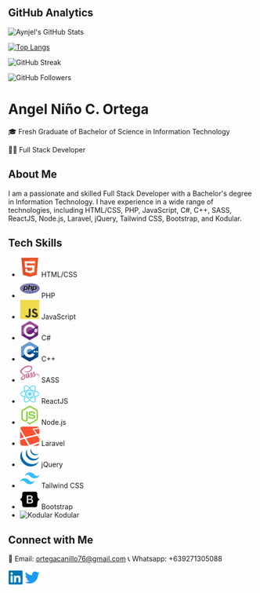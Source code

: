 ## GitHub Analytics

![Aynjel's GitHub Stats](https://github-readme-stats.vercel.app/api?username=aynjel&show_icons=true&theme=radical)

[![Top Langs](https://github-readme-stats.vercel.app/api/top-langs/?username=aynjel&layout=compact&theme=radical)](https://github.com/aynjel)

![GitHub Streak](https://github-readme-streak-stats.herokuapp.com/?user=aynjel&theme=radical)

![GitHub Followers](https://img.shields.io/github/followers/aynjel?style=social)

# Angel Niño C. Ortega

🎓 Fresh Graduate of Bachelor of Science in Information Technology

👨‍💻 Full Stack Developer

## About Me

I am a passionate and skilled Full Stack Developer with a Bachelor's degree in Information Technology. I have experience in a wide range of technologies, including HTML/CSS, PHP, JavaScript, C#, C++, SASS, ReactJS, Node.js, Laravel, jQuery, Tailwind CSS, Bootstrap, and Kodular.

## Tech Skills

- <img src="https://raw.githubusercontent.com/devicons/devicon/master/icons/html5/html5-original.svg" alt="HTML5" width="40" height="40"/> HTML/CSS
- <img src="https://raw.githubusercontent.com/devicons/devicon/master/icons/php/php-original.svg" alt="PHP" width="40" height="40"/> PHP
- <img src="https://raw.githubusercontent.com/devicons/devicon/master/icons/javascript/javascript-original.svg" alt="JavaScript" width="40" height="40"/> JavaScript
- <img src="https://raw.githubusercontent.com/devicons/devicon/master/icons/csharp/csharp-original.svg" alt="C#" width="40" height="40"/> C#
- <img src="https://raw.githubusercontent.com/devicons/devicon/master/icons/cplusplus/cplusplus-original.svg" alt="C++" width="40" height="40"/> C++
- <img src="https://raw.githubusercontent.com/devicons/devicon/master/icons/sass/sass-original.svg" alt="SASS" width="40" height="40"/> SASS
- <img src="https://raw.githubusercontent.com/devicons/devicon/master/icons/react/react-original.svg" alt="ReactJS" width="40" height="40"/> ReactJS
- <img src="https://raw.githubusercontent.com/devicons/devicon/master/icons/nodejs/nodejs-original.svg" alt="Node.js" width="40" height="40"/> Node.js
- <img src="https://raw.githubusercontent.com/devicons/devicon/master/icons/laravel/laravel-plain.svg" alt="Laravel" width="40" height="40"/> Laravel
- <img src="https://raw.githubusercontent.com/devicons/devicon/master/icons/jquery/jquery-original.svg" alt="jQuery" width="40" height="40"/> jQuery
- <img src="https://raw.githubusercontent.com/devicons/devicon/master/icons/tailwindcss/tailwindcss-plain.svg" alt="Tailwind CSS" width="40" height="40"/> Tailwind CSS
- <img src="https://raw.githubusercontent.com/devicons/devicon/master/icons/bootstrap/bootstrap-plain.svg" alt="Bootstrap" width="40" height="40"/> Bootstrap
- <img src="https://play-lh.googleusercontent.com/Y6-JGDLlQvQmeIK3L-vDRluNeWOTBJQTUsDGXckBEYcFcpJjZ-WB5oErtnhJbgnJFbNM" alt="Kodular" width="40" height="40"/> Kodular

## Connect with Me

📧 Email: ortegacanillo76@gmail.com
📞 Whatsapp: +639271305088

[<img src="https://raw.githubusercontent.com/devicons/devicon/master/icons/linkedin/linkedin-original.svg" alt="LinkedIn" width="30" height="30"/>](https://www.linkedin.com/in/angel-ni%C3%B1o-ortega-947b32252/)
[<img src="https://raw.githubusercontent.com/devicons/devicon/master/icons/twitter/twitter-original.svg" alt="Twitter" width="30" height="30"/>](https://twitter.com/aynjel17)
